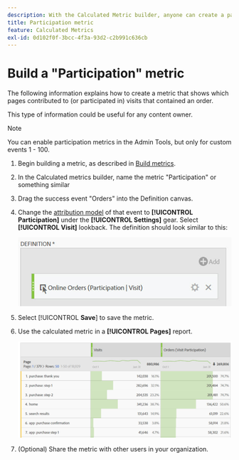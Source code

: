 ```yaml
---
description: With the Calculated Metric builder, anyone can create a participation metric.
title: Participation metric
feature: Calculated Metrics
exl-id: 0d102f0f-3bcc-4f3a-93d2-c2b991c636cb
---
```

# Build a "Participation" metric

The following information explains how to create a metric that shows which pages contributed to (or participated in) visits that contained an order.

This type of information could be useful for any content owner.

>[!NOTE]
>
>You can enable participation metrics in the Admin Tools, but only for custom events 1 - 100.

1. Begin building a metric, as described in [Build metrics](/help/components/calc-metrics/cm-workflow/cm-build-metrics.md).
1. In the Calculated metrics builder, name the metric "Participation" or something similar
1. Drag the success event "Orders" into the Definition canvas.
1. Change the [attribution model](/help/components/calc-metrics/cm-workflow/m-metric-type-alloc.md) of that event to **[!UICONTROL Participation]** under the **[!UICONTROL Settings]** gear. Select **[!UICONTROL Visit]** lookback. The definition should look similar to this:

   ![](assets/participation.png)

1. Select [!UICONTROL **Save**] to save the metric.
1. Use the calculated metric in a **[!UICONTROL Pages]** report.

    ![](assets/participation-pages.png)

1. (Optional) Share the metric with other users in your organization.
